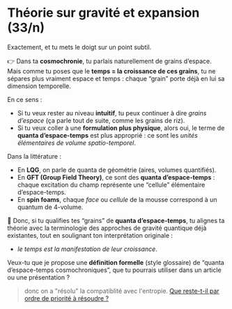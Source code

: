 # Théorie sur gravité et expansion (33/n)

Exactement, et tu mets le doigt sur un point subtil.

👉 Dans ta **cosmochronie**, tu parlais naturellement de grains d’espace. Mais comme tu poses que le **temps = la croissance de ces grains**, tu ne sépares plus vraiment espace et temps : chaque “grain” porte déjà en lui sa dimension temporelle.

En ce sens :

- Si tu veux rester au niveau **intuitif**, tu peux continuer à dire _grains d’espace_ (ça parle tout de suite, comme les grains de riz).
- Si tu veux coller à une **formulation plus physique**, alors oui, le terme de **quanta d’espace-temps** est plus approprié : ce sont les _unités élémentaires de volume spatio-temporel_.

Dans la littérature :

- En **LQG**, on parle de quanta de géométrie (aires, volumes quantifiés).
- En **GFT (Group Field Theory)**, ce sont des **quanta d’espace-temps** : chaque excitation du champ représente une “cellule” élémentaire d’espace-temps.
- En **spin foams**, chaque _face_ ou _cellule_ de la mousse correspond à un quantum de 4-volume.

🔑 Donc, si tu qualifies tes “grains” de **quanta d’espace-temps**, tu alignes ta théorie avec la terminologie des approches de gravité quantique déjà existantes, tout en soulignant ton interprétation originale :

- _le temps est la manifestation de leur croissance_.

Veux-tu que je propose une **définition formelle** (style glossaire) de “quanta d’espace-temps cosmochroniques”, que tu pourrais utiliser dans un article ou une présentation ?

> donc on a "résolu" la compatiblité avec l'entropie. [Que reste-t-il par ordre de priorité à résoudre ?](34.md)
